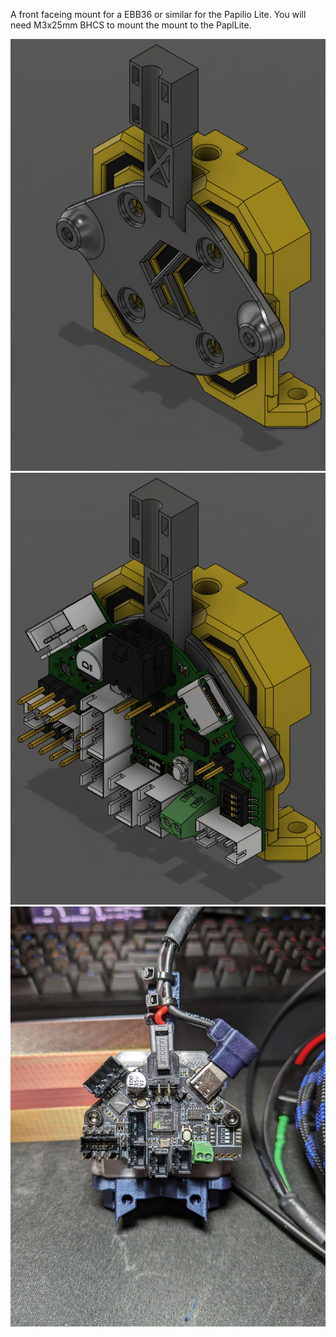 A front faceing mount for a EBB36 or similar for the Papilio Lite. You will need M3x25mm BHCS to mount the mount to the PaplLite.

<img src="Images/Mount.png" /><img src="Images/Mount w EBB.png" /><img src="Images/Real_photo.jpg" />
